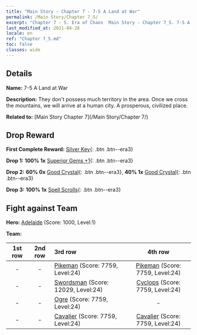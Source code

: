 ```yaml
---
title: "Main Story - Chapter 7 - 7-5 A Land at War"
permalink: /Main Story/Chapter 7_5/
excerpt: "Chapter 7 - 5. Era of Chaos  Main Story - Chapter 7_5. 7-5 A Land at War"
last_modified_at: 2021-04-28
locale: en
ref: "Chapter 7_5.md"
toc: false
classes: wide
---
```


## Details

 **Name:** 7-5 A Land at War

 **Description:** They don't possess much territory in the area. Once we cross the mountains, we will arrive at a human city. A prosperous, civilized place.

 **Related to:** [Main Story Chapter 7](/Main Story/Chapter 7/)

## Drop Reward

 **First Complete Reward:** [Silver Key](/Items/con_693/){: .btn .btn--era3}

 **Drop 1:** **100% 1x** [Superior Gems +1](/Items/mat_23/){: .btn .btn--era3}

 **Drop 2:** **60% 0x** [Good Crystal](/Items/mat_17/){: .btn .btn--era3}, **40% 1x** [Good Crystal](/Items/mat_17/){: .btn .btn--era3}

 **Drop 3:** **100% 1x** [Spell Scrolls](/Items/con_694/){: .btn .btn--era3}


## Fight against Team
 **Hero:** [Adelaide](/heroes/Adelaide/) (Score: 1000, Level:1)

 **Team:**


  | 1st row | 2nd row | 3rd row | 4th row |
  |:----:|:----:|:----|:----:|
  | - | - | [Pikeman](/units/Pikeman/) (Score: 7759, Level:24)  | [Pikeman](/units/Pikeman/) (Score: 7759, Level:24)  |
  | - | - | [Swordsman](/units/Swordsman/) (Score: 12029, Level:24)  | [Cyclops](/units/Cyclops/) (Score: 7759, Level:24)  |
  | - | - | [Ogre](/units/Ogre/) (Score: 7759, Level:24)  | - |
  | - | - | [Cavalier](/units/Cavalier/) (Score: 7759, Level:24)  | [Cavalier](/units/Cavalier/) (Score: 7759, Level:24)  |


